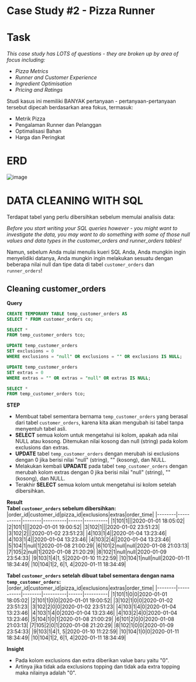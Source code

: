 # Case Study #2 - Pizza Runner

# Task
_This case study has LOTS of questions - they are broken up by area of focus including:_
- _Pizza Metrics_
- _Runner and Customer Experience_
- _Ingredient Optimisation_
- _Pricing and Ratings_

Studi kasus ini memiliki BANYAK pertanyaan - pertanyaan-pertanyaan tersebut dipecah berdasarkan area fokus, termasuk:
- Metrik Pizza
- Pengalaman Runner dan Pelanggan
- Optimalisasi Bahan
- Harga dan Peringkat

# ERD
![image](https://github.com/user-attachments/assets/3331201e-fd02-49a8-8c9f-1c0b9b02b8d4)

# DATA CLEANING WITH SQL

Terdapat tabel yang perlu dibersihkan sebelum memulai analisis data:

_Before you start writing your SQL queries however - you might want to investigate the data, you may want to do something with some of those null values and data types in the customer_orders and runner_orders tables!_

Namun, sebelum Anda mulai menulis kueri SQL Anda, Anda mungkin ingin menyelidiki datanya, Anda mungkin ingin melakukan sesuatu dengan beberapa nilai null dan tipe data di tabel `customer_orders` dan `runner_orders`!

## Cleaning customer_orders

**Query**
~~~~sql
CREATE TEMPORARY TABLE temp_customer_orders AS 
SELECT * FROM customer_orders co;

SELECT *
FROM temp_customer_orders tco;

UPDATE temp_customer_orders 
SET exclusions = 0
WHERE exclusions = "null" OR exclusions = "" OR exclusions IS NULL;

UPDATE temp_customer_orders 
SET extras = 0
WHERE extras = "" OR extras = "null" OR extras IS NULL;

SELECT *
FROM temp_customer_orders tco;
~~~~
**STEP**
- Membuat tabel sementara bernama `temp_customer_orders` yang berasal dari tabel `customer_orders`, karena kita akan mengubah isi tabel tanpa menyentuh tabel asli.
- **SELECT** semua kolom untuk mengetahui isi kolom, apakah ada nilai NULL atau kosong. Ditemukan nilai kosong dan null (string) pada kolom exclusions dan extras.
- **UPDATE** tabel `temp_customer_orders` dengan merubah isi exclusions dengan 0 jika berisi nilai "null" (string), "" (kosong), dan NULL.
- Melakukan kembali **UPADATE** pada tabel `temp_customer_orders` dengan merubah kolom extras dengan 0 jika berisi nilai "null" (string), "" (kosong), dan NULL.
- Terakhir **SELECT** semua kolom untuk mengetahui isi kolom setelah dibersihkan.


**Result**\
**Tabel `customer_orders` sebelum dibersihkan:**
|order_id|customer_id|pizza_id|exclusions|extras|order_time|
|--------|-----------|--------|----------|------|----------|
|1|101|1|||2020-01-01 18:05:02|
|2|101|1|||2020-01-01 19:00:52|
|3|102|1|||2020-01-02 23:51:23|
|3|102|2|||2020-01-02 23:51:23|
|4|103|1|4||2020-01-04 13:23:46|
|4|103|1|4||2020-01-04 13:23:46|
|4|103|2|4||2020-01-04 13:23:46|
|5|104|1|null|1|2020-01-08 21:00:29|
|6|101|2|null|null|2020-01-08 21:03:13|
|7|105|2|null|1|2020-01-08 21:20:29|
|8|102|1|null|null|2020-01-09 23:54:33|
|9|103|1|4|1, 5|2020-01-10 11:22:59|
|10|104|1|null|null|2020-01-11 18:34:49|
|10|104|1|2, 6|1, 4|2020-01-11 18:34:49|

**Tabel `customer_orders` setelah dibuat tabel sementara dengan nama `temp_customer_orders`:**
|order_id|customer_id|pizza_id|exclusions|extras|order_time|
|--------|-----------|--------|----------|------|----------|
|1|101|1|0|0|2020-01-01 18:05:02|
|2|101|1|0|0|2020-01-01 19:00:52|
|3|102|1|0|0|2020-01-02 23:51:23|
|3|102|2|0|0|2020-01-02 23:51:23|
|4|103|1|4|0|2020-01-04 13:23:46|
|4|103|1|4|0|2020-01-04 13:23:46|
|4|103|2|4|0|2020-01-04 13:23:46|
|5|104|1|0|1|2020-01-08 21:00:29|
|6|101|2|0|0|2020-01-08 21:03:13|
|7|105|2|0|1|2020-01-08 21:20:29|
|8|102|1|0|0|2020-01-09 23:54:33|
|9|103|1|4|1, 5|2020-01-10 11:22:59|
|10|104|1|0|0|2020-01-11 18:34:49|
|10|104|1|2, 6|1, 4|2020-01-11 18:34:49|

**Insight**
- Pada kolom exclusions dan extra diberikan value baru yaitu "0".
- Artinya jika tidak ada exclusions topping dan tidak ada extra topping maka nilainya adalah "0".
